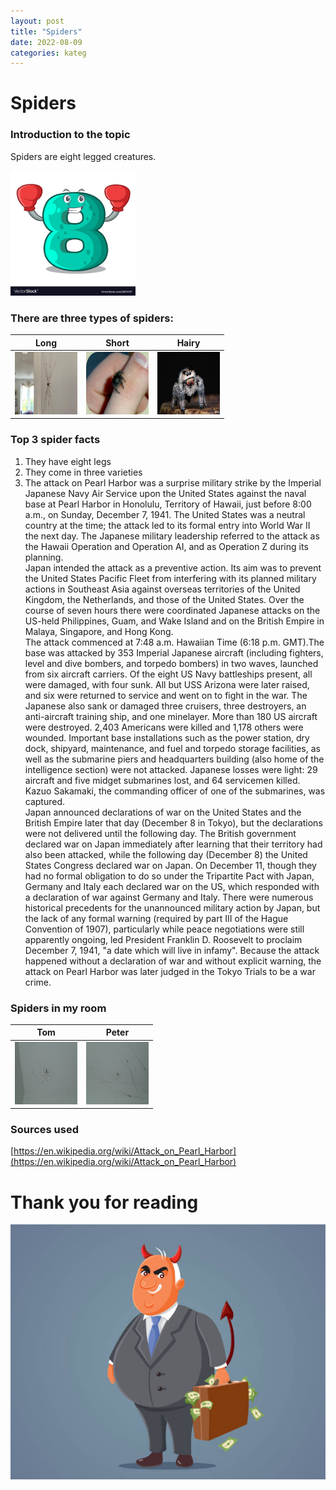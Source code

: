 ```yaml
---
layout: post
title: "Spiders"
date: 2022-08-09
categories: kateg
---
```


# Spiders
### Introduction to the topic
Spiders are eight legged creatures.

<img src="/eight.png" width="200px" height="200px">

### There are three types of spiders:

| Long | Short | Hairy |
|:-:|:-:|:-:|
| <img src="/long_spider.webp" width="100px" height="100px"> | <img src="/short_spider.jpg" width="100px" height="100px"> | <img src="/hairy_spider.jpg" width="100px" height="100px"> |

### Top 3 spider facts
  1. They have eight legs
  2. They come in three varieties
  3. The attack on Pearl Harbor was a surprise military strike by the Imperial Japanese Navy Air Service upon the United States against the naval base at Pearl Harbor in Honolulu, Territory of Hawaii, just before 8:00 a.m., on Sunday, December 7, 1941. The United States was a neutral country at the time; the attack led to its formal entry into World War II the next day. The Japanese military leadership referred to the attack as the Hawaii Operation and Operation AI, and as Operation Z during its planning. <br> Japan intended the attack as a preventive action. Its aim was to prevent the United States Pacific Fleet from interfering with its planned military actions in Southeast Asia against overseas territories of the United Kingdom, the Netherlands, and those of the United States. Over the course of seven hours there were coordinated Japanese attacks on the US-held Philippines, Guam, and Wake Island and on the British Empire in Malaya, Singapore, and Hong Kong. <br> The attack commenced at 7:48 a.m. Hawaiian Time (6:18 p.m. GMT).The base was attacked by 353 Imperial Japanese aircraft (including fighters, level and dive bombers, and torpedo bombers) in two waves, launched from six aircraft carriers. Of the eight US Navy battleships present, all were damaged, with four sunk. All but USS Arizona were later raised, and six were returned to service and went on to fight in the war. The Japanese also sank or damaged three cruisers, three destroyers, an anti-aircraft training ship, and one minelayer. More than 180 US aircraft were destroyed. 2,403 Americans were killed and 1,178 others were wounded. Important base installations such as the power station, dry dock, shipyard, maintenance, and fuel and torpedo storage facilities, as well as the submarine piers and headquarters building (also home of the intelligence section) were not attacked. Japanese losses were light: 29 aircraft and five midget submarines lost, and 64 servicemen killed. Kazuo Sakamaki, the commanding officer of one of the submarines, was captured. <br> Japan announced declarations of war on the United States and the British Empire later that day (December 8 in Tokyo), but the declarations were not delivered until the following day. The British government declared war on Japan immediately after learning that their territory had also been attacked, while the following day (December 8) the United States Congress declared war on Japan. On December 11, though they had no formal obligation to do so under the Tripartite Pact with Japan, Germany and Italy each declared war on the US, which responded with a declaration of war against Germany and Italy. There were numerous historical precedents for the unannounced military action by Japan, but the lack of any formal warning (required by part III of the Hague Convention of 1907), particularly while peace negotiations were still apparently ongoing, led President Franklin D. Roosevelt to proclaim December 7, 1941, "a date which will live in infamy". Because the attack happened without a declaration of war and without explicit warning, the attack on Pearl Harbor was later judged in the Tokyo Trials to be a war crime.

### Spiders in my room
| Tom | Peter |
|:-:|:-:|
|<img src="/spider1.jpg" width="100px" height="100px"> |<img src="/spider2.jpg" width="100px" height="100px">|

### Sources used
[https://en.wikipedia.org/wiki/Attack_on_Pearl_Harbor](https://en.wikipedia.org/wiki/Attack_on_Pearl_Harbor)

# Thank you for reading

![Politician](/politician.jpg)
